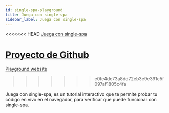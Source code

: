 ```yaml
---
id: single-spa-playground
title: Juega con single-spa
sidebar_label: Juega con single-spa
---
```


<<<<<<< HEAD
[Juega con single-spa](http://single-spa-playground.org)

[Proyecto de Github](https://github.com/single-spa/single-spa-playground)
=======
[Playground website](http://single-spa-playground.org)
>>>>>>> e0fe4dc73a8dd72eb3e9e391c5f097af1805c4fa

Juega con single-spa, es un tutorial interactivo que te permite probar tu código en vivo en el navegador, para verificar que puede funcionar con single-spa.
